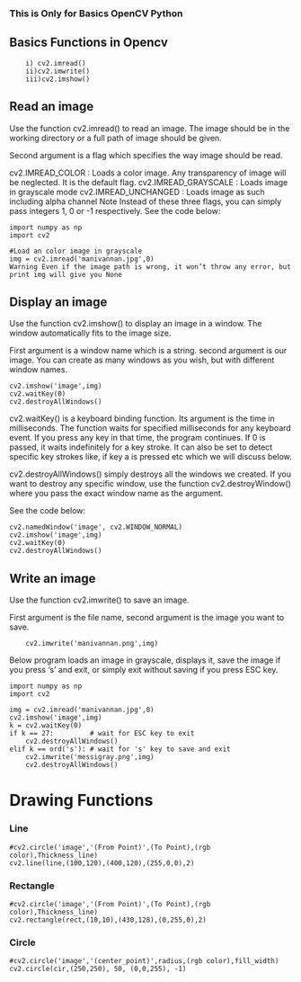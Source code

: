 ### This is Only for Basics OpenCV Python

## Basics Functions in Opencv
        i) cv2.imread()
        ii)cv2.imwrite()
        iii)cv2.imshow()
        
       
## Read an image

Use the function cv2.imread() to read an image. The image should be in the working directory or a full path of image should be given.

Second argument is a flag which specifies the way image should be read.

cv2.IMREAD_COLOR : Loads a color image. Any transparency of image will be neglected. It is the default flag.
cv2.IMREAD_GRAYSCALE : Loads image in grayscale mode
cv2.IMREAD_UNCHANGED : Loads image as such including alpha channel
Note Instead of these three flags, you can simply pass integers 1, 0 or -1 respectively.
See the code below:

```
import numpy as np
import cv2

#Load an color image in grayscale
img = cv2.imread('manivannan.jpg',0)
Warning Even if the image path is wrong, it won’t throw any error, but print img will give you None
```
## Display an image
Use the function cv2.imshow() to display an image in a window. The window automatically fits to the image size.

First argument is a window name which is a string. second argument is our image. You can create as many windows as you wish, but with different window names.
```
cv2.imshow('image',img)
cv2.waitKey(0)
cv2.destroyAllWindows()
```

cv2.waitKey() is a keyboard binding function. Its argument is the time in milliseconds. The function waits for specified milliseconds for any keyboard event. If you press any key in that time, the program continues. If 0 is passed, it waits indefinitely for a key stroke. It can also be set to detect specific key strokes like, if key a is pressed etc which we will discuss below.

cv2.destroyAllWindows() simply destroys all the windows we created. If you want to destroy any specific window, use the function cv2.destroyWindow() where you pass the exact window name as the argument.

See the code below:
```
cv2.namedWindow('image', cv2.WINDOW_NORMAL)
cv2.imshow('image',img)
cv2.waitKey(0)
cv2.destroyAllWindows()
```

## Write an image
Use the function cv2.imwrite() to save an image.

First argument is the file name, second argument is the image you want to save.
        
        cv2.imwrite('manivannan.png',img)

Below program loads an image in grayscale, displays it, save the image if you press ‘s’ and exit, or simply exit without saving if you press ESC key.
```
import numpy as np
import cv2

img = cv2.imread('manivannan.jpg',0)
cv2.imshow('image',img)
k = cv2.waitKey(0)
if k == 27:         # wait for ESC key to exit
    cv2.destroyAllWindows()
elif k == ord('s'): # wait for 's' key to save and exit
    cv2.imwrite('messigray.png',img)
    cv2.destroyAllWindows()
 ```



# Drawing Functions

### Line

```
#cv2.circle('image','(From Point)',(To Point),(rgb color),Thickness_line)
cv2.line(line,(100,120),(400,120),(255,0,0),2)
```

### Rectangle

```
#cv2.circle('image','(From Point)',(To Point),(rgb color),Thickness_line)
cv2.rectangle(rect,(10,10),(430,128),(0,255,0),2)
```

### Circle

```
#cv2.circle('image','(center_point)',radius,(rgb color),fill_width)
cv2.circle(cir,(250,250), 50, (0,0,255), -1)
```
